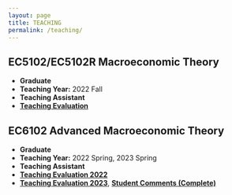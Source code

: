 ```yaml
---
layout: page
title: TEACHING
permalink: /teaching/
---
```


## EC5102/EC5102R Macroeconomic Theory
- **Graduate**
- **Teaching Year:** 2022 Fall
- **Teaching Assistant**
- [**Teaching Evaluation**](https://jie-duan.com/files/EC5102_Teaching_Feedback(Jie).pdf)

## EC6102 Advanced Macroeconomic Theory
- **Graduate**
- **Teaching Year:** 2022 Spring, 2023 Spring
- **Teaching Assistant**
- [**Teaching Evaluation 2022**](https://jie-duan.com/files/EC6102_Teaching_Feedback(Jie).pdf)
- [**Teaching Evaluation 2023**](https://github.com/AlvaDuan/AlvaDuan.github.io/blob/f6f77da6a259886e90455cd141305fb2034d9ae0/files/EC6102_Teaching_Feedback_Jie_2023.pdf), [**Student Comments (Complete)**](https://github.com/AlvaDuan/AlvaDuan.github.io/blob/f6f77da6a259886e90455cd141305fb2034d9ae0/files/Student_Comments_(Complete)_2023.pdf)


<!-- Add more courses as needed -->

